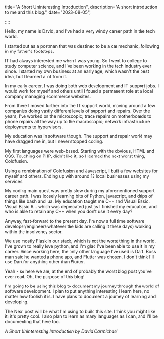title="A Short Uninteresting Introduction",
description="A short introduction to me and this blog.",
date="2023-08-05",

::::

Hello, my name is David, and
I've had a very windy career path in the tech world.

I started out as a postman that was destined to be a car mechanic, following in my father's footsteps.

IT had always interested me when I was young. So I went to college to study computer science, and I've been working in
the tech industry ever since.
I started my own business at an early age, which wasn't the best idea, but I learned a lot from it.

In my early career, I was doing both web development and IT support jobs. I would work for myself and others until
I found a permanent role at a local company managing ecommerce websites.

From there I moved further into the IT support world, moving around a few companies doing
vastly different levels of support and repairs. Over the years, I've worked on the microscopic; trace
repairs on motherboards to phone repairs all the way up to
the macroscopic; network infrastructure deployments to hypervisors.

My education was in software though. The support and repair world may have dragged me in, but I never stopped coding.

My first languages were web-based. Starting with the obvious, HTML and CSS. Touching on PHP,
didn't like it, so I learned the next worst thing, Coldfusion.

Using a combination of Coldfusion and Javascript, I built a few websites for myself and others. Ending
up with around 12 local businesses using my services.

My coding main quest was pretty slow during my aforementioned support career path. I was loosely learning
bits of Python, javascript, and drips of things like bash and lua. My education taught me C++
and Visual Basic. Visual Basic 6... which was deprecated just as I finished
my education, and who is able to retain any C++ when you don't use it every day?

Anyway, fast-forward to the present day. I'm now a full time
software developer/engineer/(whatever the kids are calling it these days) working within the insolvency sector.

We use mostly Flask in our stack, which is not the worst thing in the world. I've grown to really love python,
and I'm glad I've been able to use it in my career. Since working here, the only other language I've used is Dart.
Boss man said he wanted a phone app, and Flutter was chosen. I don't think I'll use Dart for anything other than
Flutter.

Yeah - so here we are, at the end of probably the worst blog post you've ever read. Oh, the purpose of this blog!

I'm going to be using this blog to document my journey through the world of software development. I plan to put anything
interesting I learn here, no matter how foolish it is. I have plans to document a journey of learning and developing.

The Next post will be what I'm using to build this site. I think you might like it; it's pretty cool. I also plan to
learn
as many languages as I can, and I'll be documenting that here too.

_A Short Uninteresting Introduction by David Carmichael_